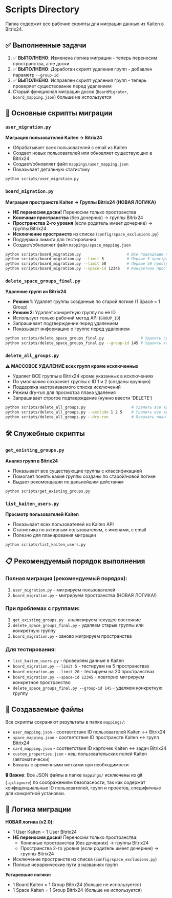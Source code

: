 # Scripts Directory

Папка содержит все рабочие скрипты для миграции данных из Kaiten в Bitrix24.

## ✅ Выполненные задачи
1. ✅ **ВЫПОЛНЕНО**: Изменена логика миграции - теперь переносим пространства, а не доски
2. ✅ **ВЫПОЛНЕНО**: Доработан скрипт удаления групп - добавлен параметр `--group-id`
3. ✅ **ВЫПОЛНЕНО**: Исправлен скрипт удаления групп - теперь проверяет существование перед удалением
4. Старый функционал миграции досок (`BoardMigrator`, `board_mapping.json`) больше не используется  

## 🚀 Основные скрипты миграции

### `user_migration.py`
**Миграция пользователей Kaiten → Bitrix24**
- Обрабатывает всех пользователей с email из Kaiten
- Создает новых пользователей или обновляет существующих в Bitrix24
- Создает/обновляет файл `mappings/user_mapping.json`
- Показывает детальную статистику

```bash
python scripts/user_migration.py
```

### `board_migration.py`
**Миграция пространств Kaiten → Группы Bitrix24 (НОВАЯ ЛОГИКА)**
- **НЕ переносим доски!** Переносим только пространства
- **Конечные пространства** (без дочерних) → группы Bitrix24
- **Пространства 2-го уровня** (если родитель имеет дочерние) → группы Bitrix24
- **Исключение пространств** из списка (`config/space_exclusions.py`)
- Поддержка лимита для тестирования
- Создает/обновляет файл `mappings/space_mapping.json`

```bash
python scripts/board_migration.py                    # Все подходящие пространства
python scripts/board_migration.py --limit 5          # Первые 5 пространств (тест)
python scripts/board_migration.py --limit 50         # Первые 50 пространств
python scripts/board_migration.py --space-id 12345   # Конкретное пространство
```

### `delete_space_groups_final.py`
**Удаление групп из Bitrix24**
- **Режим 1**: Удаляет группы созданные по старой логике (1 Space = 1 Group) 
- **Режим 2**: Удаляет конкретную группу по её ID
- Использует только рабочий метод API (`GROUP_ID`)
- Запрашивает подтверждение перед удалением
- Показывает информацию о группе перед удалением

```bash
python scripts/delete_space_groups_final.py                # Удалить группы из маппинга
python scripts/delete_space_groups_final.py --group-id 145 # Удалить конкретную группу
```

### `delete_all_groups.py`
**⚠️ МАССОВОЕ УДАЛЕНИЕ всех групп кроме исключенных**
- Удаляет ВСЕ группы в Bitrix24 кроме указанных в исключениях
- По умолчанию сохраняет группы с ID 1 и 2 (созданы вручную)
- Поддержка настраиваемого списка исключений
- Режим dry-run для просмотра плана удаления
- Запрашивает строгое подтверждение (нужно ввести 'DELETE')

```bash
python scripts/delete_all_groups.py                    # Удалить все кроме ID 1,2
python scripts/delete_all_groups.py --exclude 1 2 5    # Удалить все кроме ID 1,2,5
python scripts/delete_all_groups.py --dry-run          # Показать план без удаления
```



## 🛠️ Служебные скрипты

### `get_existing_groups.py`
**Анализ групп в Bitrix24**
- Показывает все существующие группы с классификацией
- Помогает понять какие группы созданы по старой/новой логике
- Выдает рекомендации по дальнейшим действиям

```bash
python scripts/get_existing_groups.py
```

### `list_kaiten_users.py`
**Просмотр пользователей Kaiten**
- Показывает всех пользователей из Kaiten API
- Статистика по активным пользователям, с именами, с email
- Полезно для планирования миграции

```bash
python scripts/list_kaiten_users.py
```



## 📋 Рекомендуемый порядок выполнения

### Полная миграция (рекомендуемый порядок):
1. `user_migration.py` - мигрируем пользователей
2. `board_migration.py` - мигрируем пространства (НОВАЯ ЛОГИКА!)

### При проблемах с группами:
1. `get_existing_groups.py` - анализируем текущее состояние
2. `delete_space_groups_final.py` - удаляем старые группы или конкретную группу
3. `board_migration.py` - заново мигрируем пространства

### Для тестирования:
- `list_kaiten_users.py` - проверяем данные в Kaiten
- `board_migration.py --limit 5` - тестируем на 5 пространствах
- `board_migration.py --limit 20` - тестируем на 20 пространствах
- `board_migration.py --space-id 12345` - повторно мигрируем конкретное пространство
- `delete_space_groups_final.py --group-id 145` - удаляем конкретную группу

## 📁 Создаваемые файлы

Все скрипты сохраняют результаты в папке `mappings/`:
- `user_mapping.json` - соответствие ID пользователей Kaiten ↔ Bitrix24
- `space_mapping.json` - соответствие ID пространств Kaiten ↔ групп Bitrix24
- `card_mapping.json` - соответствие ID карточек Kaiten ↔ задач Bitrix24
- `custom_properties.json` - кеш пользовательских полей Kaiten (автоматически)
- Бэкапы с временными метками при необходимости

**🔒 Важно**: Все JSON файлы в папке `mappings/` исключены из git (`.gitignore`) по соображениям безопасности, так как содержат конфиденциальные ID пользователей, групп и проектов, специфичные для конкретной установки.

## 🔄 Логика миграции

**НОВАЯ логика (v2.0):**
- 1 User Kaiten = 1 User Bitrix24
- **НЕ переносим доски!** Переносим только пространства:
  - Конечные пространства (без дочерних) → группы Bitrix24
  - Пространства 2-го уровня (если родитель имеет дочерние) → группы Bitrix24
- Исключение пространств из списка (`config/space_exclusions.py`)
- Полные иерархические пути в названиях групп

**Устаревшие логики:**
- 1 Board Kaiten = 1 Group Bitrix24 (больше не используется)
- 1 Space Kaiten = 1 Group Bitrix24 (больше не используется) 